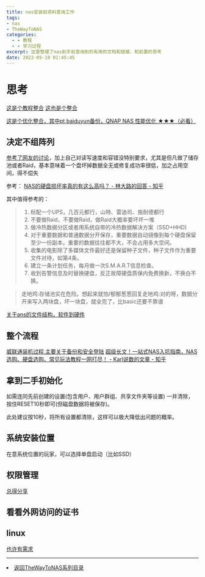 ```yaml
---
title: nas安装前资料查询工作
tags: 
- nas
- TheWayToNAS
categories:
  - - 教程
  - - 学习过程
excerpt: 这里整理了nas到手前查询到的有用的文档和链接，和前置的思考
date: 2022-05-18 01:45:45
---
```


# 思考
[这是个教程整合](https://post.smzdm.com/p/av7or4dp/)
[这也是个整合](https://post.smzdm.com/p/ag8lzp8m/)

[这是个优化整合，其中pt,baiduyun备份，QNAP NAS 性能优化 ★★★（必看）](https://post.smzdm.com/p/aekwd90k/)
## 决定不组阵列
[参考了网友的讨论](https://www.zhihu.com/question/309305282)，加上自己对读写速度和容错没特别要求，尤其是但凡做了储存池或者Raid，基本意味着一个盘坏掉数据全无或修复成功率很低，加之占用空间，得不偿失

参考：
[NAS的硬盘损坏率真的有这么高吗？ - 林大路的回答 - 知乎](https://www.zhihu.com/question/309305282/answer/1480403268)

其中值得参考的：
>1. 标配一个UPS，几百元都行，山特、雷迪司、施耐德都行
>2. 不要做Raid，不要做Raid，做Raid大概率要坏坏一堆
>3. 做冷热数据分区或者用系统自带的冷热数据解决方案（SSD+HHD)
>4. 对于重要数据和普通数据分开保存，重要数据自动镜像到每个硬盘保留至少一份副本。重要的数据往往都不大，不会占用多大空间。
>5. 收集的电影除了多媒体文件最好还是保留种子文件，种子文件作为重要文件对待，如第4条。
>6. 建立一条计划任务，每月做一次S.M.A.R.T信息检查。
>7. 收到告警信息及时替换硬盘，反正故障硬盘质保内免费换新，不换白不换。

>走地鸡​:存储池实在危险。想起来就怕/郁郁葱葱回复走地鸡​:对的呀，数据分开来写入两块盘，坏一块盘，就全完了，比basic还要不靠谱

[关于ans的文件结构，软件到硬件](https://zhuanlan.zhihu.com/p/452053504)

## 整个流程
[威联通装机过程,主要关于备份和安全登陆](https://www.yinxiang.com/everhub/note/0aebb0ca-bcaa-4c68-9d4b-ba66f50242c1)
[超级长文！一站式NAS入坑指南，NAS选购、硬盘选购、常见玩法教程一网打尽！ - Karl说数的文章 - 知乎](https://zhuanlan.zhihu.com/p/424123077)

## 拿到二手初始化
如需连同先前创建的设置(包含用户、用户群组、共享文件夹等设置) 一并清除，按住RESET10秒即可(但磁盘数据将被保存)。

此处建议按10秒，将所有设置都清除，这样可以极大降低出问题的概率。

## 系统安装位置
在意系统位置的玩家，可以选择单盘启动（比如SSD）

## 权限管理
[总得分享](https://post.smzdm.com/p/ax0xemx3/)

## 看看外网访问的证书

## linux
[也许有需求](https://post.smzdm.com/p/ax0x7zgw/)


---
<li><a href="/post/TheWayToNAS">返回TheWayToNAS系列目录</li></a>